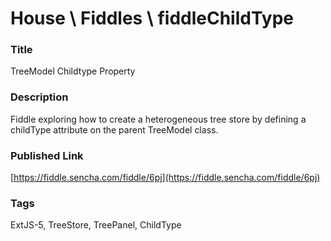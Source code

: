 House \ Fiddles \ fiddleChildType
======

### Title
TreeModel Childtype Property

### Description
Fiddle exploring how to create a heterogeneous tree store by defining a childType attribute on the parent TreeModel class.

### Published Link
[https://fiddle.sencha.com/fiddle/6pj](https://fiddle.sencha.com/fiddle/6pj)

### Tags
ExtJS-5, TreeStore, TreePanel, ChildType

 
